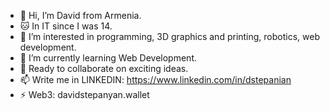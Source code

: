 - 👋 Hi, I’m David from Armenia.
- 🐱 In IT since I was 14.
- 👀 I’m interested in programming, 3D graphics and printing, robotics,  web development.
- 🌱 I’m currently learning Web Development.
- 💞️ Ready to collaborate on exciting ideas.
- 📫 Write me in LINKEDIN: https://www.linkedin.com/in/dstepanian
- ⚡️ Web3: davidstepanyan.wallet
